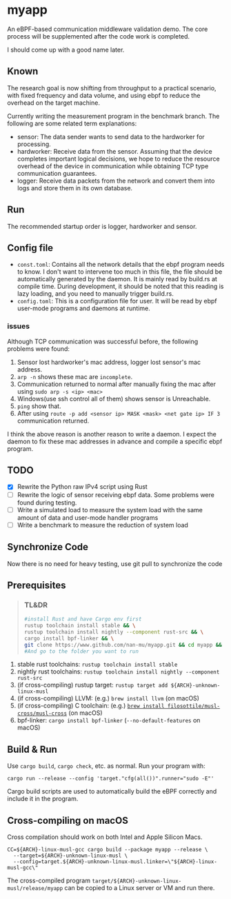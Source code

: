 # myapp

An eBPF-based communication middleware validation demo. The core process will be supplemented after the code work is completed.

I should come up with a good name later.

## Known

The research goal is now shifting from throughput to a practical scenario, with fixed frequency and data volume, and using ebpf to reduce the overhead on the target machine.

Currently writing the measurement program in the benchmark branch. The following are some related term explanations:

* sensor: The data sender wants to send data to the hardworker for processing.
* hardworker: Receive data from the sensor. Assuming that the device completes important logical decisions, we hope to reduce the resource overhead of the device in communication while obtaining TCP type communication guarantees.
* logger: Receive data packets from the network and convert them into logs and store them in its own database.

## Run

The recommended startup order is logger, hardworker and sensor. 

## Config file

* `const.toml`: Contains all the network details that the ebpf program needs to know. I don't want to intervene too much in this file, the file should be automatically generated by the daemon. It is mainly read by build.rs at compile time. During development, it should be noted that this reading is lazy loading, and you need to manually trigger build.rs.
* `config.toml`: This is a configuration file for user. It will be read by ebpf user-mode programs and daemons at runtime.

### issues

Although TCP communication was successful before, the following problems were found:

1. Sensor lost hardworker's mac address, logger lost sensor's mac address.
  1. `arp -n` shows these mac are `incomplete`.
  1. Communication returned to normal after manually fixing the mac after using `sudo arp -s <ip> <mac>`
1. Windows(use ssh control all of them) shows sensor is Unreachable.
  1. `ping` show that.
  1. After using `route -p add <sensor ip> MASK <mask> <net gate ip> IF 3` communication returned.

I think the above reason is another reason to write a daemon. I expect the daemon to fix these mac addresses in advance and compile a specific ebpf program.

## TODO

- [x] Rewrite the Python raw IPv4 script using Rust
- [ ] Rewrite the logic of sensor receiving ebpf data. Some problems were found during testing.
- [ ] Write a simulated load to measure the system load with the same amount of data and user-mode handler programs
- [ ] Write a benchmark to measure the reduction of system load

## Synchronize Code

Now there is no need for heavy testing, use git pull to synchronize the code

## Prerequisites

> ### TL&DR
> ```bash
> #install Rust and have Cargo env first
> rustup toolchain install stable && \
> rustup toolchain install nightly --component rust-src && \
> cargo install bpf-linker && \
> git clone https://www.github.com/nan-mu/myapp.git && cd myapp && \
> #And go to the folder you want to run
> ```

1. stable rust toolchains: `rustup toolchain install stable`
1. nightly rust toolchains: `rustup toolchain install nightly --component rust-src`
1. (if cross-compiling) rustup target: `rustup target add ${ARCH}-unknown-linux-musl`
1. (if cross-compiling) LLVM: (e.g.) `brew install llvm` (on macOS)
1. (if cross-compiling) C toolchain: (e.g.) [`brew install filosottile/musl-cross/musl-cross`](https://github.com/FiloSottile/homebrew-musl-cross) (on macOS)
1. bpf-linker: `cargo install bpf-linker` (`--no-default-features` on macOS)

## Build & Run

Use `cargo build`, `cargo check`, etc. as normal. Run your program with:

```shell
cargo run --release --config 'target."cfg(all())".runner="sudo -E"'
```

Cargo build scripts are used to automatically build the eBPF correctly and include it in the
program.

## Cross-compiling on macOS

Cross compilation should work on both Intel and Apple Silicon Macs.

```shell
CC=${ARCH}-linux-musl-gcc cargo build --package myapp --release \
  --target=${ARCH}-unknown-linux-musl \
  --config=target.${ARCH}-unknown-linux-musl.linker=\"${ARCH}-linux-musl-gcc\"
```
The cross-compiled program `target/${ARCH}-unknown-linux-musl/release/myapp` can be
copied to a Linux server or VM and run there.
